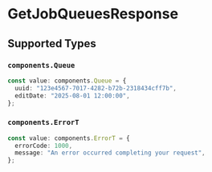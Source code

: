 # GetJobQueuesResponse


## Supported Types

### `components.Queue`

```typescript
const value: components.Queue = {
  uuid: "123e4567-7017-4282-b72b-2318434cff7b",
  editDate: "2025-08-01 12:00:00",
};
```

### `components.ErrorT`

```typescript
const value: components.ErrorT = {
  errorCode: 1000,
  message: "An error occurred completing your request",
};
```


